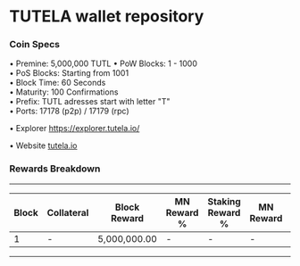 TUTELA wallet repository
=====================================

### Coin Specs
  
• Premine: 5,000,000 TUTL
• PoW Blocks: 1 - 1000  
• PoS Blocks: Starting from 1001  
• Block Time: 60 Seconds    
• Maturity: 100 Confirmations  
• Prefix: TUTL adresses start with letter "T"  
• Ports: 17178 (p2p) / 17179 (rpc)

• Explorer https://explorer.tutela.io/

• Website [tutela.io](https://tutela.io/)

### Rewards Breakdown

---

| Block   | Collateral | Block Reward   | MN Reward % | Staking Reward % | MN Reward | Staker Reward |
| ------- | ---------- | -------------- | ----------- | ---------------- | --------- | ------------- |
| 1       | \-         | 5,000,000.00   | \-          | \-               | \-        | \-            |

---
